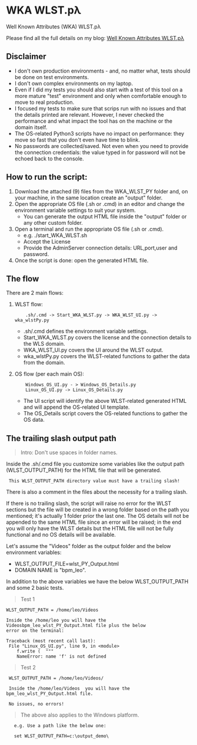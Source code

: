 # WKA WLST.pλ
Well Known Attributes (WKA) WLST.pλ

Please find all the full details on my blog: [Well Known Attributes WLST.pλ ](http://leonardsoa.blogspot.com/2020/04/well-known-attributes-wlstp.html)


##  Disclaimer

- I don't own production environments - and, no matter what, tests should be done on test environments. 
- I don't own complex environments on my laptop.  
- Even if I did my tests you should also start with a test of this tool on a more mature "test" environment and only when comfortable enough to move to real production. 
- I focused my tests to make sure that scrips run with no issues and that the details printed are relevant. However, I never checked the performance and what impact the tool has on the machine or the domain itself. 
- The OS-related Python3 scripts have no impact on performance: they move so fast that you don't even have time to blink.    
- No passwords are collected/saved. Not even when you need to provide the connection credentials: the value typed in for password will not be echoed back to the console.



## How to run the script: 

1. Download the attached (9) files from the WKA_WLST_PY folder and, on your machine, in the same location create an "output" folder.
2. Open the appropriate OS file (.sh or .cmd) in an editor and change the environment variable settings to suit your system.
    - You can generate the output HTML file inside the "output" folder or any other custom folder. 
3. Open a terminal and run the appropriate OS file (.sh or .cmd).
    - e.g. ./start_WKA_WLST.sh
    - Accept the License
    - Provide the AdminServer connection details: URL,port,user and password. 
4. Once the script is done: open the generated HTML file.


## The flow 

There are 2 main flows:

1. WLST flow:

           .sh/.cmd -> Start_WKA_WLST.py -> WKA_WLST_UI.py -> wka_wlstPy.py

     * .sh/.cmd defines the environment variable settings. 
     * Start_WKA_WLST.py covers the license and the connection details to the WLS domain. 
     * WKA_WLST_UI.py covers the UI around the WLST output. 
     * wka_wlstPy.py covers the WLST-related functions to gather the data from the domain. 

2. OS flow (per each main OS): 

           Windows_OS_UI.py - > Windows_OS_Details.py  
           Linux_OS_UI.py -> Linux_OS_Details.py

     * The UI script will identify the above WLST-related generated HTML and will append the OS-related UI template. 
     * The OS_Details script covers the OS-related functions to gather the OS data. 



## The trailing slash output path

   >   Intro: Don't use spaces in folder names.


Inside the .sh/.cmd file you customize some variables like the output path (WLST_OUTPUT_PATH) for the HTML file that will be generated. 

     This WLST_OUTPUT_PATH directory value must have a trailing slash!

There is also a comment in the files about the necessity for a trailing slash.

If there is no trailing slash, the script will raise no error for the WLST sections but the file will be created in a wrong folder based on the path you mentioned; it's actually 1 folder prior the last  one.
The OS details will not be appended to the same HTML file since an error will be raised; in the end you will only have the WLST details but the HTML file will not be fully functional and no OS details will be available.
  
Let's assume the "Videos" folder as the output folder and the below environment variables:

- WLST_OUTPUT_FILE=wlst_PY_Output.html
- DOMAIN NAME is "bpm_leo".

In addition to the above variables we have the below WLST_OUTPUT_PATH and some 2 basic tests. 
 
   >  Test 1

    WLST_OUTPUT_PATH = /home/leo/Videos

    Inside the /home/leo you will have the Videosbpm_leo_wlst_PY_Output.html file plus the below 
    error on the terminal:

    Traceback (most recent call last):
     File "Linux_OS_UI.py", line 9, in <module>
        f.write (  """
        NameError: name 'f' is not defined


   >  Test 2

     WLST_OUTPUT_PATH = /home/leo/Videos/

     Inside the /home/leo/Videos  you will have the bpm_leo_wlst_PY_Output.html file. 

     No issues, no errors!


   >  The above also applies to the Windows platform.

       e.g. Use a path like the below one:

       set WLST_OUTPUT_PATH=c:\output_demo\

